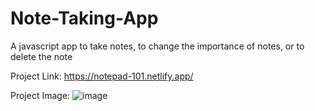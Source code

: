 # Note-Taking-App
A javascript app to take notes, to change the importance of notes, or to delete the note

Project Link:
https://notepad-101.netlify.app/

Project Image:
![image](https://user-images.githubusercontent.com/106266636/202096108-30384832-cf8b-4729-9f86-fe45550354c7.png)

